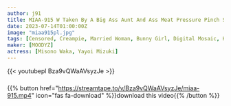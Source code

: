 ```yaml
---
author: j91
title: MIAA-915 W Taken By A Big Ass Aunt And Ass Meat Pressure Pinch Shot Harem Pies! ! Mizuki Yayoi And Waka Misono
date: 2023-07-14T01:00:00Z
image: "miaa915pl.jpg"
tags: [Censored, Creampie, Married Woman, Bunny Girl, Digital Mosaic, Huge Butt]
maker: [MOODYZ]
actress: [Misono Waka, Yayoi Mizuki]
---
```



{{< youtubepl Bza9vQWaAVsyzJe >}}
###

{{% button href="https://streamtape.to/v/Bza9vQWaAVsyzJe/miaa-915.mp4" icon="fas fa-download" %}}download this video{{% /button %}}

